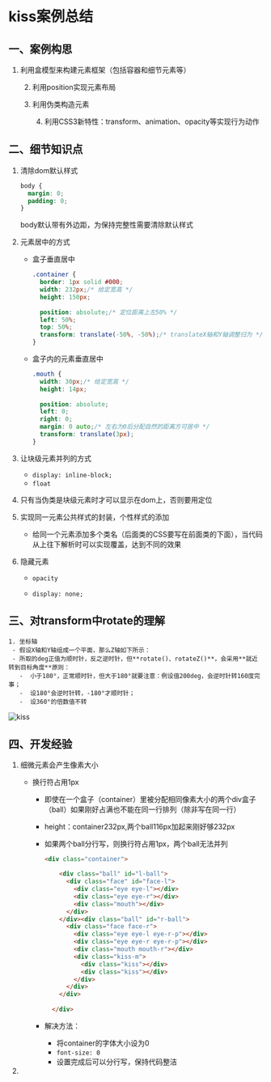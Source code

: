 # kiss案例总结

## 一、案例构思

1. 利用盒模型来构建元素框架（包括容器和细节元素等）

	2. 利用position实现元素布局
 	3. 利用伪类构造元素

  		4. 利用CSS3新特性：transform、animation、opacity等实现行为动作

## 二、细节知识点

 1. 清除dom默认样式

    ```css
    body {
      margin: 0;
      padding: 0;
    }
    ```

    body默认带有外边距，为保持完整性需要清除默认样式

 2. 元素居中的方式

    - 盒子垂直居中

      ```css
      .container {
        border: 1px solid #000;
        width: 232px;/* 给定宽高 */
        height: 150px;
          
        position: absolute;/* 定位距离上左50% */
        left: 50%;
        top: 50%;
        transform: translate(-50%, -50%);/* translateX轴和Y轴调整归为 */
      }
      ```

    - 盒子内的元素垂直居中

      ```css
      .mouth {
        width: 30px;/* 给定宽高 */
        height: 14px;
          
        position: absolute;
        left: 0;
        right: 0;
        margin: 0 auto;/* 左右为0后分配自然的距离方可居中 */
        transform: translate(3px);
      }
      ```

      

 3. 让块级元素并列的方式

    - ```display: inline-block;```
    - ``float``

 4. 只有当伪类是块级元素时才可以显示在dom上，否则要用定位

 5. 实现同一元素公共样式的封装，个性样式的添加

    - 给同一个元素添加多个类名（后面类的CSS要写在前面类的下面），当代码从上往下解析时可以实现覆盖，达到不同的效果

 6. 隐藏元素

    - ``opacity``

    - ```display: none;```

## 三、对transform中rotate的理解

 	1. 坐标轴
     - 假设X轴和Y轴组成一个平面，那么Z轴如下所示：
     - 所取的deg正值为顺时针，反之逆时针，但**rotate()、rotateZ()**，会采用**就近转到目标角度**原则：
       -  小于180°，正常顺时针，但大于180°就要注意：例设值200deg，会逆时针转160度完事；
       -  设180°会逆时针转，-180°才顺时针；
       -  设360°的倍数值不转

![kiss](E:\study\StudyProjects\lq_fullstack\html\kiss\kiss.JPG)

## 四、开发经验

1. 细微元素会产生像素大小

   - 换行符占用1px

     - 即使在一个盒子（container）里被分配相同像素大小的两个div盒子（ball）如果刚好占满也不能在同一行排列（除非写在同一行）

     - height：container232px,两个ball116px加起来刚好够232px

     - 如果两个ball分行写，则换行符占用1px，两个ball无法并列

       ```html
       <div class="container">
       
           <div class="ball" id="l-ball">
             <div class="face" id="face-l">
               <div class="eye eye-l"></div>
               <div class="eye eye-r"></div>
               <div class="mouth"></div>
             </div>      
           </div><div class="ball" id="r-ball">
             <div class="face face-r">
               <div class="eye eye-l eye-r-p"></div>
               <div class="eye eye-r eye-r-p"></div>
               <div class="mouth mouth-r"></div>
               <div class="kiss-m">
                 <div class="kiss"></div>
                 <div class="kiss"></div>
               </div>
             </div>
           </div>
           
         </div>
       ```

     - 解决方法：

       - 将container的字体大小设为0
       - ``font-size: 0``
       - 设置完成后可以分行写，保持代码整洁

2. 